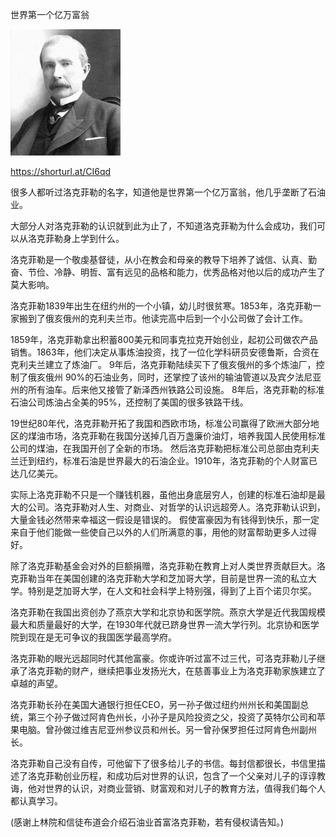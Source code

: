世界第一个亿万富翁


![世界第一个亿万富翁](https://github.com/ywangnccu/ywang/blob/main/images/Rockefeller.jpg)

https://shorturl.at/CI6qd

很多人都听过洛克菲勒的名字，知道他是世界第一个亿万富翁，他几乎垄断了石油业。

大部分人对洛克菲勒的认识就到此为止了，不知道洛克菲勒为什么会成功，我们可以从洛克菲勒身上学到什么。

洛克菲勒是一个敬虔基督徒，从小在教会和母亲的教导下培养了诚信、认真、勤奋、节俭、冷静、明哲、富有远见的品格和能力，优秀品格对他以后的成功产生了莫大影响。

洛克菲勒1839年出生在纽约州的一个小镇，幼儿时很贫寒。1853年，洛克菲勒一家搬到了俄亥俄州的克利夫兰市。他读完高中后到一个小公司做了会计工作。

1859年，洛克菲勒拿出积蓄800美元和同事克拉克开始创业，起初公司做农产品销售。1863年，他们决定从事炼油投资，找了一位化学科研员安德鲁斯，合资在克利夫兰建立了炼油厂。
9年后，洛克菲勒陆续买下了俄亥俄州的多个炼油厂，控制了俄亥俄州 90%的石油业务，同时，还掌控了该州的输油管道以及宾夕法尼亚州的所有油车。后来他又接管了新泽西州铁路公司设施。
8年后，洛克菲勒的标准石油公司炼油占全美的95%，还控制了美国的很多铁路干线。

19世纪80年代，洛克菲勒开拓了我国和西欧市场，标准公司赢得了欧洲大部分地区的煤油市场，洛克菲勒在我国分送掉几百万盏廉价油灯，培养我国人民使用标准公司的煤油，在我国开创了全新的市场。
然后洛克菲勒把标准公司总部由克利夫兰迁到纽约，标准石油是世界最大的石油企业。1910年，洛克菲勒的个人财富已达几亿美元。

实际上洛克菲勒不只是一个赚钱机器，虽他出身底层穷人，创建的标准石油却是最大的公司。洛克菲勒对人生、对商业、对哲学的认识远超旁人。洛克菲勒认识到，大量金钱必然带来幸福这一假设是错误的。
假使富豪因为有钱得到快乐，那一定来自于他们能做一些使自己以外的人们所满意的事，用他的财富帮助更多人过得好。

除了洛克菲勒基金会对外的巨额捐赠，洛克菲勒在教育上对人类世界贡献巨大。洛克菲勒当年在美国创建的洛克菲勒大学和芝加哥大学，目前是世界一流的私立大学。特别是芝加哥大学，在人文和社会科学上特别强，得到了上百个诺贝尔奖。

洛克菲勒在我国出资创办了燕京大学和北京协和医学院。燕京大学是近代我国规模最大和质量最好的大学，在1930年代就已跻身世界一流大学行列。北京协和医学院到现在是无可争议的我国医学最高学府。

洛克菲勒的眼光远超同时代其他富豪。你或许听过富不过三代，可洛克菲勒儿子继承了洛克菲勒的财产，继续把事业发扬光大，在慈善事业上为洛克菲勒家族建立了卓越的声望。

洛克菲勒长孙在美国大通银行担任CEO，另一孙子做过纽约州州长和美国副总统，第三个孙子做过阿肯色州长，小孙子是风险投资之父，投资了英特尔公司和苹果电脑。曾孙做过维吉尼亚州参议员和州长。另一曾孙保罗担任过阿肯色州副州长。

洛克菲勒自己没有自传，可他留下了很多给儿子的书信。每封信都很长，书信里描述了洛克菲勒创业历程，和成功后对世界的认识，包含了一个父亲对儿子的谆谆教诲，他对世界的认识，对商业营销、财富观和对儿子的教育方法，值得我们每个人都认真学习。


(感谢上林院和信徒布道会介绍石油业首富洛克菲勒，若有侵权请告知。)
